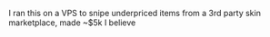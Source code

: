 I ran this on a VPS to snipe underpriced items from a 3rd party skin marketplace, made ~$5k I believe
